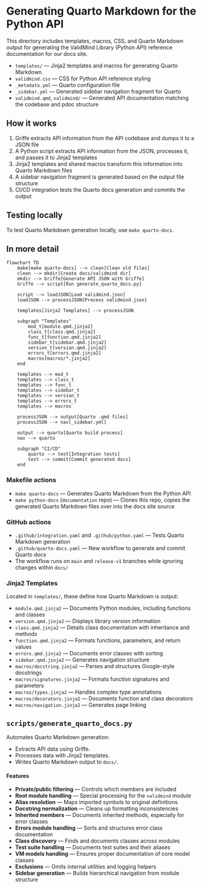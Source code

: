 # Generating Quarto Markdown for the Python API

This directory includes templates, macros, CSS, and Quarto Markdown output for generating the ValidMind Library (Python API) reference documentation for our docs site.

- `templates/` — Jinja2 templates and macros for generating Quarto Markdown
- `validmind.css` — CSS for Python API reference styling
- `_metadata.yml` — Quarto configuration file
- `_sidebar.yml` — Generated sidebar navigation fragment for Quarto
- `validmind.qmd`, `validmind/` — Generated API documentation matching the codebase and pdoc structure

## How it works

1. Griffe extracts API information from the API codebase and dumps it to a JSON file 
2. A Python script extracts API information from the JSON, processes it, and passes it to Jinja2 templates
3. Jinja2 templates and shared macros transform this information into Quarto Markdown files
4. A sidebar navigation fragment is generated based on the output file structure
5. CI/CD integration tests the Quarto docs generation and commits the output

## Testing locally

To test Quarto Markdown generation locally, use `make quarto-docs`.

## In more detail

```mermaid
flowchart TD
    make[make quarto-docs] --> clean[Clean old files]
    clean --> mkdir[Create docs/validmind dir]
    mkdir --> Griffe[Generate API JSON with Griffe]
    Griffe --> script[Run generate_quarto_docs.py]
    
    script --> loadJSON[Load validmind.json]
    loadJSON --> processJSON[Process validmind.json]
    
    templates[Jinja2 Templates] --> processJSON
    
    subgraph "Templates"
        mod_t[module.qmd.jinja2]
        class_t[class.qmd.jinja2]
        func_t[function.qmd.jinja2]
        sidebar_t[sidebar.qmd.jinja2]
        version_t[version.qmd.jinja2]
        errors_t[errors.qmd.jinja2]
        macros[macros/*.jinja2]
    end
    
    templates --> mod_t
    templates --> class_t
    templates --> func_t
    templates --> sidebar_t
    templates --> version_t
    templates --> errors_t
    templates --> macros
    
    processJSON --> output[Quarto .qmd files]
    processJSON --> nav[_sidebar.yml]
    
    output --> quarto[Quarto build process]
    nav --> quarto
    
    subgraph "CI/CD"
        quarto --> test[Integration tests]
        test --> commit[Commit generated docs]
    end
```

### Makefile actions

- `make quarto-docs` — Generates Quarto Markdown from the Python API
- `make python-docs` (`documentation` repo) — Clones this repo, copies the generated Quarto Markdown files over into the docs site source

### GitHub actions

- `.github/integration.yaml` and `.github/python.yaml` — Tests Quarto Markdown generation
- `.github/quarto-docs.yaml` — New workflow to generate and commit Quarto docs
- The workflow runs on `main` and `release-v1` branches while ignoring changes within `docs/`

### Jinja2 Templates

Located in `templates/`, these define how Quarto Markdown is output:

- `module.qmd.jinja2` — Documents Python modules, including functions and classes
- `version.qmd.jinja2` — Displays library version information
- `class.qmd.jinja2` — Details class documentation with inheritance and methods
- `function.qmd.jinja2` — Formats functions, parameters, and return values
- `errors.qmd.jinja2` — Documents error classes with sorting
- `sidebar.qmd.jinja2` — Generates navigation structure
- `macros/docstring.jinja2` — Parses and structures Google-style docstrings
- `macros/signatures.jinja2` — Formats function signatures and parameters
- `macros/types.jinja2` — Handles complex type annotations
- `macros/decorators.jinja2` — Documents function and class decorators
- `macros/navigation.jinja2` — Generates page linking

## `scripts/generate_quarto_docs.py`

Automates Quarto Markdown generation:

- Extracts API data using Griffe.
- Processes data with Jinja2 templates.
- Writes Quarto Markdown output to `docs/`.

#### Features

- **Private/public filtering** — Controls which members are included
- **Root module handling** — Special processing for the `validmind` module
- **Alias resolution** — Maps imported symbols to original definitions
- **Docstring normalization** — Cleans up formatting inconsistencies
- **Inherited members** — Documents inherited methods, especially for error classes
- **Errors module handling** — Sorts and structures error class documentation
- **Class discovery** — Finds and documents classes across modules
- **Test suite handling** — Documents test suites and their aliases
- **VM models handling** — Ensures proper documentation of core model classes
- **Exclusions** — Omits internal utilities and logging helpers
- **Sidebar generation** — Builds hierarchical navigation from module structure

